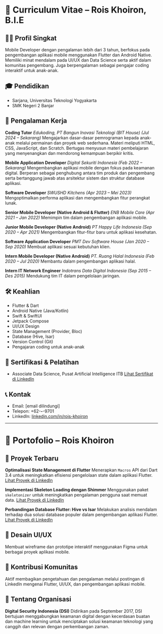 # 📄 Curriculum Vitae – Rois Khoiron, B.I.E

## 🧑‍💼 Profil Singkat

Mobile Developer dengan pengalaman lebih dari 3 tahun, berfokus pada pengembangan aplikasi mobile menggunakan Flutter dan Android Native. Memiliki minat mendalam pada UI/UX dan Data Science serta aktif dalam komunitas pengembang. Juga berpengalaman sebagai pengajar coding interaktif untuk anak-anak.

## 🎓 Pendidikan

* Sarjana, Universitas Teknologi Yogyakarta
* SMK Negeri 2 Banjar

## 💼 Pengalaman Kerja

**Coding Tutor**
*Edukoding, PT Bangun Inovasi Teknologi (BIT House) (Jul 2024 – Sekarang)*
Mengajarkan dasar-dasar pemrograman kepada anak-anak melalui permainan dan proyek web sederhana. Materi meliputi HTML, CSS, JavaScript, dan Scratch. Bertugas menyusun materi pembelajaran yang menyenangkan dan mendorong kemampuan berpikir kritis.

**Mobile Application Developer**
*Digital Sekuriti Indonesia (Feb 2022 – Sekarang)*
Mengembangkan aplikasi mobile dengan fokus pada keamanan digital. Berperan sebagai penghubung antara tim produk dan pengembang serta bertanggung jawab atas arsitektur sistem dan struktur database aplikasi.

**Software Developer**
*SWUSHD Kitchens (Apr 2023 – Mei 2023)*
Mengoptimalkan performa aplikasi dan mengembangkan fitur perangkat lunak.

**Senior Mobile Developer (Native Android & Flutter)**
*ENB Mobile Care (Apr 2021 – Jan 2022)*
Memimpin tim dalam pengembangan aplikasi mobile.

**Junior Mobile Developer (Native Android)**
*PT Happy Life Indonesia (Sep 2020 – Apr 2021)*
Mengembangkan fitur-fitur baru untuk aplikasi kesehatan.

**Software Application Developer**
*PMT Dev Software House (Jan 2020 – Sep 2020)*
Membuat aplikasi sesuai kebutuhan klien.

**Intern Mobile Developer (Native Android)**
*PT. Ruang Halal Indonesia (Feb 2020 – Jul 2020)*
Membantu dalam pengembangan aplikasi halal.

**Intern IT Network Engineer**
*Indotrans Data Digital Indonesia (Sep 2015 – Des 2015)*
Mendukung tim IT dalam pengelolaan jaringan.

## 🛠️ Keahlian

* Flutter & Dart
* Android Native (Java/Kotlin)
* Swift & SwiftUI
* Jetpack Compose
* UI/UX Design
* State Management (Provider, Bloc)
* Database (Hive, Isar)
* Version Control (Git)
* Pengajaran coding untuk anak-anak

## 📜 Sertifikasi & Pelatihan

* Associate Data Science, Pusat Artificial Intelligence ITB
  [Lihat Sertifikat di LinkedIn](https://www.linkedin.com/posts/rois-khoiron_pusatartificialintelligenceitb-associate-activity-7131626116095623168-DelZ?utm_source=chatgpt.com)

## 📞 Kontak

* Email: \[email dilindungi]
* Telepon: +62-***-***-9701
* LinkedIn: [linkedin.com/in/rois-khoiron](https://www.linkedin.com/in/rois-khoiron)

---

# 🎨 Portofolio – Rois Khoiron

## 🔧 Proyek Terbaru

**Optimalisasi State Management di Flutter**
Menerapkan `Macros` API dari Dart 3.4 untuk meningkatkan efisiensi pengelolaan state dalam aplikasi Flutter.
[Lihat Proyek di LinkedIn](https://www.linkedin.com/posts/rois-khoiron_announcing-dart-34-activity-7198937717848563712-NDEj?utm_source=chatgpt.com)

**Implementasi Skeleton Loading dengan Shimmer**
Menggunakan paket `skeletonizer` untuk meningkatkan pengalaman pengguna saat memuat data.
[Lihat Proyek di LinkedIn](https://www.linkedin.com/posts/rois-khoiron_skeletonizer-flutter-package-activity-7200691453595951104-y5V6?utm_source=chatgpt.com)

**Perbandingan Database Flutter: Hive vs Isar**
Melakukan analisis mendalam terhadap dua solusi database populer dalam pengembangan aplikasi Flutter.
[Lihat Proyek di LinkedIn](https://www.linkedin.com/posts/rois-khoiron_review-flutter-hive-vs-isar-for-database-activity-7002501575273304064-y18_?utm_source=chatgpt.com)

## 🎨 Desain UI/UX

Membuat wireframe dan prototipe interaktif menggunakan Figma untuk berbagai proyek aplikasi mobile.

## 🤝 Kontribusi Komunitas

Aktif membagikan pengetahuan dan pengalaman melalui postingan di LinkedIn mengenai Flutter, UI/UX, dan pengembangan aplikasi mobile.

## 🏢 Tentang Organisasi

**Digital Security Indonesia (DSI)**
Didirikan pada September 2017, DSI bertujuan menggabungkan keamanan digital dengan kecerdasan buatan dan machine learning untuk menciptakan solusi keamanan teknologi yang canggih dan relevan dengan perkembangan zaman.
